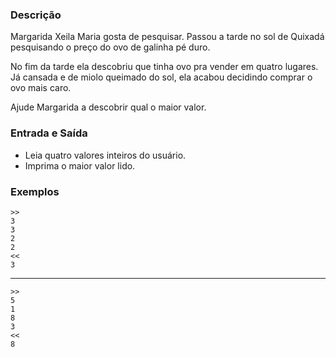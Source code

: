 ### Descrição

Margarida Xeila Maria gosta de pesquisar. Passou a tarde no sol de Quixadá pesquisando o preço do ovo de galinha pé duro. 

No fim da tarde ela descobriu que tinha ovo pra vender em quatro lugares. Já cansada e de miolo queimado do sol, ela acabou decidindo comprar o ovo mais caro. 

Ajude Margarida a descobrir qual o maior valor.

### Entrada e Saída

* Leia quatro valores inteiros do usuário.
* Imprima o maior valor lido.

### Exemplos

    >>
    3
    3
    2
    2
    <<
    3
---
    >>
    5
    1
    8
    3
    <<
    8